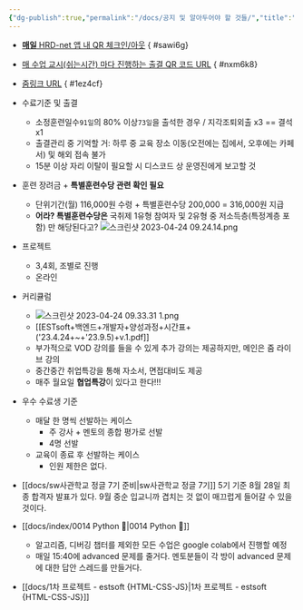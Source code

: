 ```yaml
---
{"dg-publish":true,"permalink":"/docs/공지 및 알아두어야 할 것들/","title":"공지 및 알아두어야 할 것들"}
---
```


- [**매일** HRD-net 앱 내 QR 체크인/아웃](ESTsoft_QR.pdf) 
{ #sawi6g}

- [매 수업 교시(쉬는시간) 마다 진행하는 출결 QR 코드 URL](https://screenshot.guru/qrcode/2cJT0eJO6Na9md2PbNofxd2fuBU5ld20xBo9adZOxBE9nNbHISWnyWWzVBIroXlD5f3PVSXrTfljRSoHJcGvWZ3n3emvLQVnUcpDHUVPsemXwWWP0QY5SVnnpN2Bxeo1UBZPyd25bBV9ndpTagU4zOlC2PFSyPVW2RUXHSaXEPUW5SaXHSaW4SUXEQUXHTEW5QEW4PEBbfYLvcZS9W3XkdYn0KJfrBJTqRVOyOC.png)
{ #nxm6k8}

- [줌링크 URL](https://zoom.us/j/95241396640?pwd=VVFMU0JkRnVWN29xczhtb2drVXhnUT09#success)
{ #1ez4cf}

- 수료기준 및 출결
	- 소정훈련일수`91일`의 80% 이상`73일`을 출석한 경우 / 지각조퇴외출 x3 == 결석 x1
	- 출결관리 중 기억할 거: 하루 중 교육 장소 이동(오전에는 집에서, 오후에는 카페서) 및 해외 접속 불가
	- 15분 이상 자리 이탈이 필요할 시 디스코드 상 운영진에게 보고할 것
- 훈련 장려금 + **특별훈련수당 관련 확인 필요**
	- 단위기간(월) 116,000원 수령 + 특별훈련수당 200,000 = 316,000원 지급
	- **어라? 특별훈련수당은** 국취제 1유형 참여자 및 2유형 중 저소득층(특정계층 포함) 만 해당된다고? ![스크린샷 2023-04-24 09.24.14.png](/img/user/docs/assets/%EC%8A%A4%ED%81%AC%EB%A6%B0%EC%83%B7%202023-04-24%2009.24.14.png)
- 프로젝트
	- 3,4회, 조별로 진행 
	- 온라인
- 커리큘럼
	- ![스크린샷 2023-04-24 09.33.31 1.png](/img/user/docs/assets/%EC%8A%A4%ED%81%AC%EB%A6%B0%EC%83%B7%202023-04-24%2009.33.31%201.png)
	- [[ESTsoft+백엔드+개발자+양성과정+시간표+('23.4.24+~+'23.9.5)+v.1.pdf]]
	- 부가적으로 VOD 강의를 들을 수 있게 추가 강의는 제공하지만, 메인은 줌 라이브 강의
	- 중간중간 취업특강을 통해 자소서, 면접대비도 제공
	- 매주 월요일 **협업특강**이 있다고 한다!!!
- 우수 수료생 기준
	- 매달 한 명씩 선발하는 케이스
		- 주 강사 + 멘토의 종합 평가로 선발
		- 4명 선발
	- 교육이 종료 후 선발하는 케이스
		- 인원 제한은 없다.
- [[docs/sw사관학교 정글 7기 준비\|sw사관학교 정글 7기]] 5기 기준 8월 28일 최종 합격자 발표가 있다. 9월 중순 입교니까 겹치는 것 없이 매끄럽게 들어갈 수 있을것이다.

- [[docs/index/0014 Python 🐍\|0014 Python 🐍]]
	- 알고리즘, 디버깅 챕터를 제외한 모든 수업은 google colab에서 진행할 예정
	- 매일 15:40에 advanced 문제를 줄거다. 멘토분들이 각 방이 advanced 문제에 대한 답안 스레드를 만들거다.

- [[docs/1차 프로젝트 - estsoft {HTML-CSS-JS}\|1차 프로젝트 - estsoft {HTML-CSS-JS}]]
